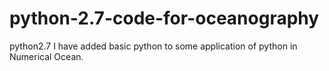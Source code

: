 # python-2.7-code-for-oceanography
python2.7
I have added basic python to some application of python in Numerical Ocean.
